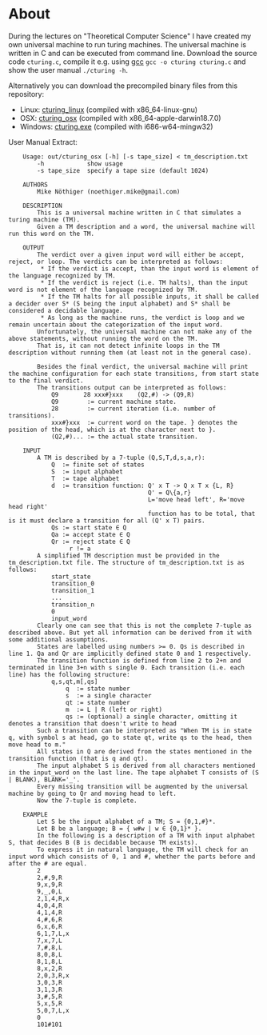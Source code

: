 # About

During the lectures on "Theoretical Computer Science" I have created my own universal machine to run turing machines.
The universal machine is written in C and can be executed from command line.
Download the source code `cturing.c`, compile it e.g. using [gcc](https://gcc.gnu.org/) `gcc -o cturing cturing.c` and show the user manual `./cturing -h`.

Alternatively you can download the precompiled binary files from this repository:
* Linux: [cturing_linux](https://github.com/mikenoethiger/cturing/blob/master/out/cturing_linux) (compiled with x86_64-linux-gnu)
* OSX: [cturing_osx](https://github.com/mikenoethiger/cturing/blob/master/out/cturing_osx) (compiled with x86_64-apple-darwin18.7.0)
* Windows: [cturing.exe](https://github.com/mikenoethiger/cturing/blob/master/out/cturing.exe) (compiled with i686-w64-mingw32)

User Manual Extract:

        Usage: out/cturing_osx [-h] [-s tape_size] < tm_description.txt
        	-h            show usage
        	-s tape_size  specify a tape size (default 1024)
        
        AUTHORS
        	Mike Nöthiger (noethiger.mike@gmail.com)
        
        DESCRIPTION
        	This is a universal machine written in C that simulates a turing machine (TM).
        	Given a TM description and a word, the universal machine will run this word on the TM.
        
        OUTPUT
        	The verdict over a given input word will either be accept, reject, or loop. The verdicts can be interpreted as follows:
        	 * If the verdict is accept, than the input word is element of the language recognized by TM.
        	 * If the verdict is reject (i.e. TM halts), than the input word is not element of the language recognized by TM.
        	 * If the TM halts for all possible inputs, it shall be called a decider over S* (S being the input alphabet) and S* shall be considered a decidable language.
        	 * As long as the machine runs, the verdict is loop and we remain uncertain about the categorization of the input word.
        	Unfortunately, the universal machine can not make any of the above statements, without running the word on the TM.
        	That is, it can not detect infinite loops in the TM description without running them (at least not in the general case).
        
        	Besides the final verdict, the universal machine will print the machine configuration for each state transitions, from start state to the final verdict.
        	The transitions output can be interpreted as follows:
        		Q9       28 xxx#}xxx    (Q2,#) -> (Q9,R)
        		Q9        := current machine state.
        		28        := current iteration (i.e. number of transitions).
        		xxx#}xxx  := current word on the tape. } denotes the position of the head, which is at the character next to }.
        		(Q2,#)... := the actual state transition.
        
        INPUT
        	A TM is described by a 7-tuple (Q,S,T,d,s,a,r):
        		Q  := finite set of states
        		S  := input alphabet
        		T  := tape alphabet
        		d  := transition function: Q' x T -> Q x T x {L, R}
        		                           Q' = Q\{a,r}
        		                           L='move head left', R='move head right'
        		                           function has to be total, that is it must declare a transition for all (Q' x T) pairs.
        		Qs := start state ∈ Q
        		Qa := accept state ∈ Q
        		Qr := reject state ∈ Q
        		     r != a
        	A simplified TM description must be provided in the tm_description.txt file. The structure of tm_description.txt is as follows:
        		start_state
        		transition_0
        		transition_1
        		...
        		transition_n
        		0
        		input_word
        	Clearly one can see that this is not the complete 7-tuple as described above. But yet all information can be derived from it with some additional assumptions.
        	States are labelled using numbers >= 0. Qs is described in line 1. Qa and Qr are implicitly defined state 0 and 1 respectively.
        	The transition function is defined from line 2 to 2+n and terminated in line 3+n with s single 0. Each transition (i.e. each line) has the following structure:
        		q,s,qt,m[,qs]
        			q  := state number
        			s  := a single character
        			qt := state number
        			m  := L | R (left or right)
        			qs := (optional) a single character, omitting it denotes a transition that doesn't write to head
        	Such a transition can be interpreted as "When TM is in state q, with symbol s at head, go to state qt, write qs to the head, then move head to m."
        	All states in Q are derived from the states mentioned in the transition function (that is q and qt).
        	The input alphabet S is derived from all characters mentioned in the input_word on the last line. The tape alphabet T consists of (S | BLANK), BLANK='_'.
        	Every missing transition will be augmented by the universal machine by going to Qr and moving head to left.
        	Now the 7-tuple is complete.
        
        EXAMPLE
        	Let S be the input alphabet of a TM; S = {0,1,#}*.
        	Let B be a language; B = { w#w | w ∈ {0,1}* }.
        	In the following is a description of a TM with input alphabet S, that decides B (B is decidable because TM exists).
        	To express it in natural language, the TM will check for an input word which consists of 0, 1 and #, whether the parts before and after the # are equal.
        	2
        	2,#,9,R
        	9,x,9,R
        	9,_,0,L
        	2,1,4,R,x
        	4,0,4,R
        	4,1,4,R
        	4,#,6,R
        	6,x,6,R
        	6,1,7,L,x
        	7,x,7,L
        	7,#,8,L
        	8,0,8,L
        	8,1,8,L
        	8,x,2,R
        	2,0,3,R,x
        	3,0,3,R
        	3,1,3,R
        	3,#,5,R
        	5,x,5,R
        	5,0,7,L,x
        	0
        	101#101